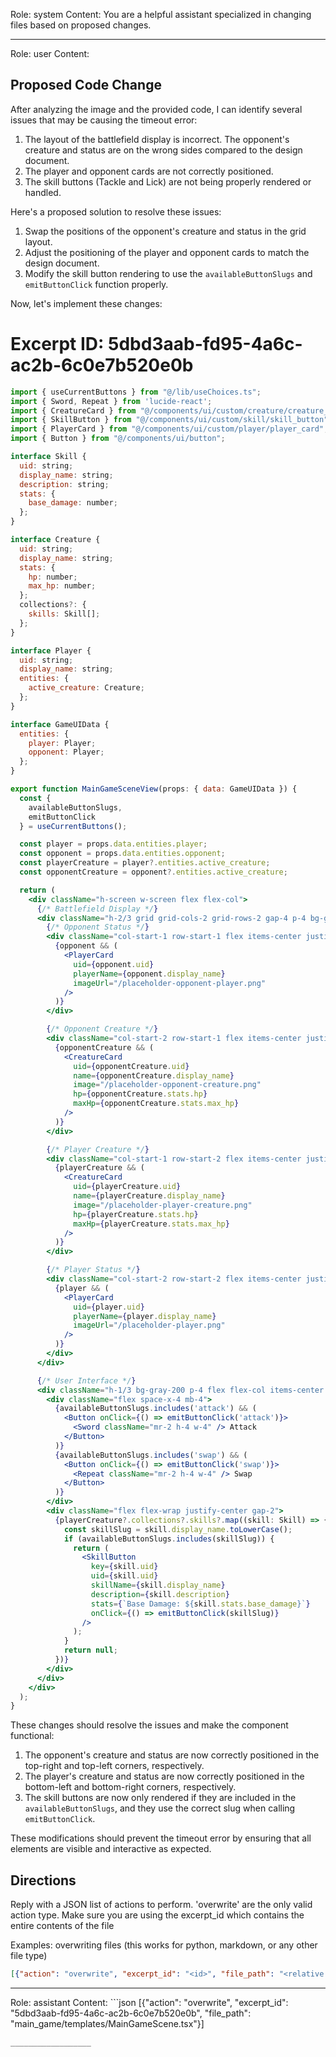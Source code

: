 Role: system
Content: You are a helpful assistant specialized in changing files based on proposed changes.
__________________
Role: user
Content: 
## Proposed Code Change
After analyzing the image and the provided code, I can identify several issues that may be causing the timeout error:

1. The layout of the battlefield display is incorrect. The opponent's creature and status are on the wrong sides compared to the design document.
2. The player and opponent cards are not correctly positioned.
3. The skill buttons (Tackle and Lick) are not being properly rendered or handled.

Here's a proposed solution to resolve these issues:

1. Swap the positions of the opponent's creature and status in the grid layout.
2. Adjust the positioning of the player and opponent cards to match the design document.
3. Modify the skill button rendering to use the `availableButtonSlugs` and `emitButtonClick` function properly.

Now, let's implement these changes:

# Excerpt ID: 5dbd3aab-fd95-4a6c-ac2b-6c0e7b520e0b
```jsx main_game/templates/MainGameScene.tsx
import { useCurrentButtons } from "@/lib/useChoices.ts";
import { Sword, Repeat } from 'lucide-react';
import { CreatureCard } from "@/components/ui/custom/creature/creature_card";
import { SkillButton } from "@/components/ui/custom/skill/skill_button";
import { PlayerCard } from "@/components/ui/custom/player/player_card";
import { Button } from "@/components/ui/button";

interface Skill {
  uid: string;
  display_name: string;
  description: string;
  stats: {
    base_damage: number;
  };
}

interface Creature {
  uid: string;
  display_name: string;
  stats: {
    hp: number;
    max_hp: number;
  };
  collections?: {
    skills: Skill[];
  };
}

interface Player {
  uid: string;
  display_name: string;
  entities: {
    active_creature: Creature;
  };
}

interface GameUIData {
  entities: {
    player: Player;
    opponent: Player;
  };
}

export function MainGameSceneView(props: { data: GameUIData }) {
  const {
    availableButtonSlugs,
    emitButtonClick
  } = useCurrentButtons();

  const player = props.data.entities.player;
  const opponent = props.data.entities.opponent;
  const playerCreature = player?.entities.active_creature;
  const opponentCreature = opponent?.entities.active_creature;

  return (
    <div className="h-screen w-screen flex flex-col">
      {/* Battlefield Display */}
      <div className="h-2/3 grid grid-cols-2 grid-rows-2 gap-4 p-4 bg-gray-100">
        {/* Opponent Status */}
        <div className="col-start-1 row-start-1 flex items-center justify-start">
          {opponent && (
            <PlayerCard
              uid={opponent.uid}
              playerName={opponent.display_name}
              imageUrl="/placeholder-opponent-player.png"
            />
          )}
        </div>

        {/* Opponent Creature */}
        <div className="col-start-2 row-start-1 flex items-center justify-end">
          {opponentCreature && (
            <CreatureCard
              uid={opponentCreature.uid}
              name={opponentCreature.display_name}
              image="/placeholder-opponent-creature.png"
              hp={opponentCreature.stats.hp}
              maxHp={opponentCreature.stats.max_hp}
            />
          )}
        </div>

        {/* Player Creature */}
        <div className="col-start-1 row-start-2 flex items-center justify-start">
          {playerCreature && (
            <CreatureCard
              uid={playerCreature.uid}
              name={playerCreature.display_name}
              image="/placeholder-player-creature.png"
              hp={playerCreature.stats.hp}
              maxHp={playerCreature.stats.max_hp}
            />
          )}
        </div>

        {/* Player Status */}
        <div className="col-start-2 row-start-2 flex items-center justify-end">
          {player && (
            <PlayerCard
              uid={player.uid}
              playerName={player.display_name}
              imageUrl="/placeholder-player.png"
            />
          )}
        </div>
      </div>

      {/* User Interface */}
      <div className="h-1/3 bg-gray-200 p-4 flex flex-col items-center justify-center">
        <div className="flex space-x-4 mb-4">
          {availableButtonSlugs.includes('attack') && (
            <Button onClick={() => emitButtonClick('attack')}>
              <Sword className="mr-2 h-4 w-4" /> Attack
            </Button>
          )}
          {availableButtonSlugs.includes('swap') && (
            <Button onClick={() => emitButtonClick('swap')}>
              <Repeat className="mr-2 h-4 w-4" /> Swap
            </Button>
          )}
        </div>
        <div className="flex flex-wrap justify-center gap-2">
          {playerCreature?.collections?.skills?.map((skill: Skill) => {
            const skillSlug = skill.display_name.toLowerCase();
            if (availableButtonSlugs.includes(skillSlug)) {
              return (
                <SkillButton
                  key={skill.uid}
                  uid={skill.uid}
                  skillName={skill.display_name}
                  description={skill.description}
                  stats={`Base Damage: ${skill.stats.base_damage}`}
                  onClick={() => emitButtonClick(skillSlug)}
                />
              );
            }
            return null;
          })}
        </div>
      </div>
    </div>
  );
}
```

These changes should resolve the issues and make the component functional:

1. The opponent's creature and status are now correctly positioned in the top-right and top-left corners, respectively.
2. The player's creature and status are now correctly positioned in the bottom-left and bottom-right corners, respectively.
3. The skill buttons are now only rendered if they are included in the `availableButtonSlugs`, and they use the correct slug when calling `emitButtonClick`.

These modifications should prevent the timeout error by ensuring that all elements are visible and interactive as expected.

## Directions
Reply with a JSON list of actions to perform. 'overwrite' are the only valid action type. 
Make sure you are using the excerpt_id which contains the entire contents of the file

Examples:
overwriting files (this works for python, markdown, or any other file type)
```json output_example1
[{"action": "overwrite", "excerpt_id": "<id>", "file_path": "<relative file path>"}]
```

__________________
Role: assistant
Content: ```json
[{"action": "overwrite", "excerpt_id": "5dbd3aab-fd95-4a6c-ac2b-6c0e7b520e0b", "file_path": "main_game/templates/MainGameScene.tsx"}]
```
__________________
